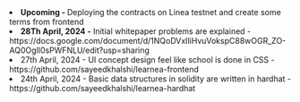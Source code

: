 </ul>
    <li><b>Upcoming - </b>Deploying the contracts on Linea testnet and create some terms from frontend</li>
    <li><b>28Th April, 2024 -</b> Initial whitepaper problems are explained - https://docs.google.com/document/d/1NQoDVxIliHvuVokspC88wOGR_ZO-AQ0OgIl0sPWFNLU/edit?usp=sharing</li> 
    <li>27th April, 2024 - UI concept design feel like school is done in CSS - https://github.com/sayeedkhalshi/learnea-frontend </li>
    <li>24th April, 2024 - Basic data structures in solidity are written in hardhat - https://github.com/sayeedkhalshi/learnea-hardhat </li>
    
</ul>
